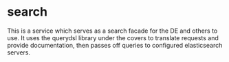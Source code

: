 search
======

This is a service which serves as a search facade for the DE and others to use. It uses the querydsl library under the covers to translate requests and provide documentation, then passes off queries to configured elasticsearch servers.
